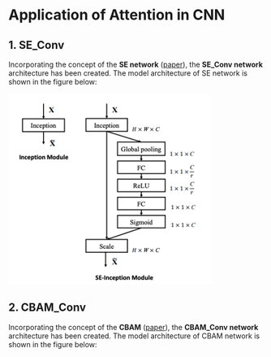 # Application of Attention in CNN

## 1. SE_Conv 
Incorporating the concept of the **SE network** ([paper](https://arxiv.org/pdf/1709.01507)), the **SE_Conv network** architecture has been created. The model architecture of SE network is shown in the figure below:

<img src="../images/senet.png" alt="vis" width="400"/>

## 2. CBAM_Conv
Incorporating the concept of the **CBAM** ([paper](https://arxiv.org/pdf/1807.06521)), the **CBAM_Conv network** architecture has been created. The model architecture of CBAM network is shown in the figure below:

